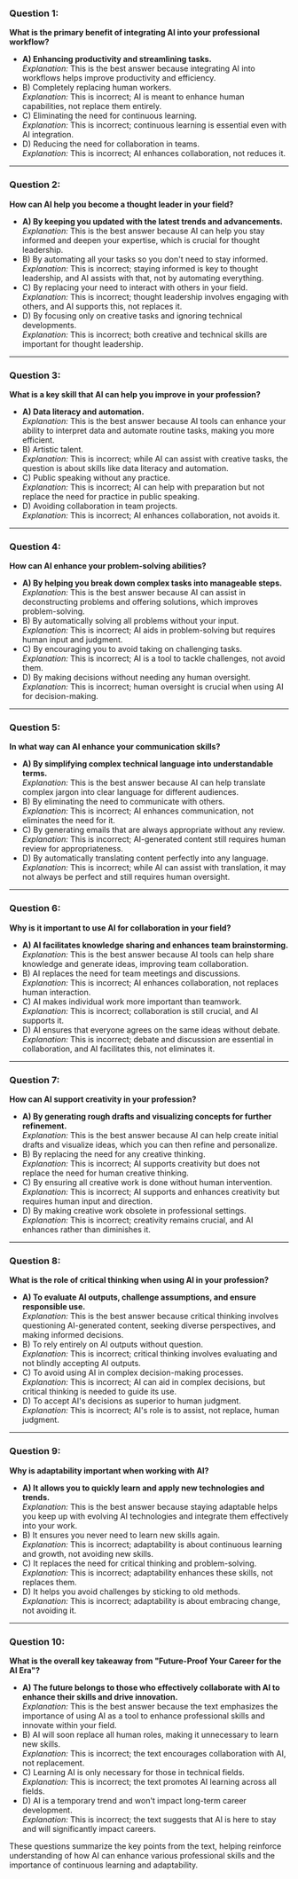 
### Question 1:
**What is the primary benefit of integrating AI into your professional workflow?**
- **A) Enhancing productivity and streamlining tasks.**  
  *Explanation:* This is the best answer because integrating AI into workflows helps improve productivity and efficiency.
- B) Completely replacing human workers.  
  *Explanation:* This is incorrect; AI is meant to enhance human capabilities, not replace them entirely.
- C) Eliminating the need for continuous learning.  
  *Explanation:* This is incorrect; continuous learning is essential even with AI integration.
- D) Reducing the need for collaboration in teams.  
  *Explanation:* This is incorrect; AI enhances collaboration, not reduces it.

---

### Question 2:
**How can AI help you become a thought leader in your field?**
- **A) By keeping you updated with the latest trends and advancements.**  
  *Explanation:* This is the best answer because AI can help you stay informed and deepen your expertise, which is crucial for thought leadership.
- B) By automating all your tasks so you don't need to stay informed.  
  *Explanation:* This is incorrect; staying informed is key to thought leadership, and AI assists with that, not by automating everything.
- C) By replacing your need to interact with others in your field.  
  *Explanation:* This is incorrect; thought leadership involves engaging with others, and AI supports this, not replaces it.
- D) By focusing only on creative tasks and ignoring technical developments.  
  *Explanation:* This is incorrect; both creative and technical skills are important for thought leadership.

---

### Question 3:
**What is a key skill that AI can help you improve in your profession?**
- **A) Data literacy and automation.**  
  *Explanation:* This is the best answer because AI tools can enhance your ability to interpret data and automate routine tasks, making you more efficient.
- B) Artistic talent.  
  *Explanation:* This is incorrect; while AI can assist with creative tasks, the question is about skills like data literacy and automation.
- C) Public speaking without any practice.  
  *Explanation:* This is incorrect; AI can help with preparation but not replace the need for practice in public speaking.
- D) Avoiding collaboration in team projects.  
  *Explanation:* This is incorrect; AI enhances collaboration, not avoids it.

---

### Question 4:
**How can AI enhance your problem-solving abilities?**
- **A) By helping you break down complex tasks into manageable steps.**  
  *Explanation:* This is the best answer because AI can assist in deconstructing problems and offering solutions, which improves problem-solving.
- B) By automatically solving all problems without your input.  
  *Explanation:* This is incorrect; AI aids in problem-solving but requires human input and judgment.
- C) By encouraging you to avoid taking on challenging tasks.  
  *Explanation:* This is incorrect; AI is a tool to tackle challenges, not avoid them.
- D) By making decisions without needing any human oversight.  
  *Explanation:* This is incorrect; human oversight is crucial when using AI for decision-making.

---

### Question 5:
**In what way can AI enhance your communication skills?**
- **A) By simplifying complex technical language into understandable terms.**  
  *Explanation:* This is the best answer because AI can help translate complex jargon into clear language for different audiences.
- B) By eliminating the need to communicate with others.  
  *Explanation:* This is incorrect; AI enhances communication, not eliminates the need for it.
- C) By generating emails that are always appropriate without any review.  
  *Explanation:* This is incorrect; AI-generated content still requires human review for appropriateness.
- D) By automatically translating content perfectly into any language.  
  *Explanation:* This is incorrect; while AI can assist with translation, it may not always be perfect and still requires human oversight.

---

### Question 6:
**Why is it important to use AI for collaboration in your field?**
- **A) AI facilitates knowledge sharing and enhances team brainstorming.**  
  *Explanation:* This is the best answer because AI tools can help share knowledge and generate ideas, improving team collaboration.
- B) AI replaces the need for team meetings and discussions.  
  *Explanation:* This is incorrect; AI enhances collaboration, not replaces human interaction.
- C) AI makes individual work more important than teamwork.  
  *Explanation:* This is incorrect; collaboration is still crucial, and AI supports it.
- D) AI ensures that everyone agrees on the same ideas without debate.  
  *Explanation:* This is incorrect; debate and discussion are essential in collaboration, and AI facilitates this, not eliminates it.

---

### Question 7:
**How can AI support creativity in your profession?**
- **A) By generating rough drafts and visualizing concepts for further refinement.**  
  *Explanation:* This is the best answer because AI can help create initial drafts and visualize ideas, which you can then refine and personalize.
- B) By replacing the need for any creative thinking.  
  *Explanation:* This is incorrect; AI supports creativity but does not replace the need for human creative thinking.
- C) By ensuring all creative work is done without human intervention.  
  *Explanation:* This is incorrect; AI supports and enhances creativity but requires human input and direction.
- D) By making creative work obsolete in professional settings.  
  *Explanation:* This is incorrect; creativity remains crucial, and AI enhances rather than diminishes it.

---

### Question 8:
**What is the role of critical thinking when using AI in your profession?**
- **A) To evaluate AI outputs, challenge assumptions, and ensure responsible use.**  
  *Explanation:* This is the best answer because critical thinking involves questioning AI-generated content, seeking diverse perspectives, and making informed decisions.
- B) To rely entirely on AI outputs without question.  
  *Explanation:* This is incorrect; critical thinking involves evaluating and not blindly accepting AI outputs.
- C) To avoid using AI in complex decision-making processes.  
  *Explanation:* This is incorrect; AI can aid in complex decisions, but critical thinking is needed to guide its use.
- D) To accept AI's decisions as superior to human judgment.  
  *Explanation:* This is incorrect; AI's role is to assist, not replace, human judgment.

---

### Question 9:
**Why is adaptability important when working with AI?**
- **A) It allows you to quickly learn and apply new technologies and trends.**  
  *Explanation:* This is the best answer because staying adaptable helps you keep up with evolving AI technologies and integrate them effectively into your work.
- B) It ensures you never need to learn new skills again.  
  *Explanation:* This is incorrect; adaptability is about continuous learning and growth, not avoiding new skills.
- C) It replaces the need for critical thinking and problem-solving.  
  *Explanation:* This is incorrect; adaptability enhances these skills, not replaces them.
- D) It helps you avoid challenges by sticking to old methods.  
  *Explanation:* This is incorrect; adaptability is about embracing change, not avoiding it.

---

### Question 10:
**What is the overall key takeaway from "Future-Proof Your Career for the AI Era"?**
- **A) The future belongs to those who effectively collaborate with AI to enhance their skills and drive innovation.**  
  *Explanation:* This is the best answer because the text emphasizes the importance of using AI as a tool to enhance professional skills and innovate within your field.
- B) AI will soon replace all human roles, making it unnecessary to learn new skills.  
  *Explanation:* This is incorrect; the text encourages collaboration with AI, not replacement.
- C) Learning AI is only necessary for those in technical fields.  
  *Explanation:* This is incorrect; the text promotes AI learning across all fields.
- D) AI is a temporary trend and won't impact long-term career development.  
  *Explanation:* This is incorrect; the text suggests that AI is here to stay and will significantly impact careers.

These questions summarize the key points from the text, helping reinforce understanding of how AI can enhance various professional skills and the importance of continuous learning and adaptability.
